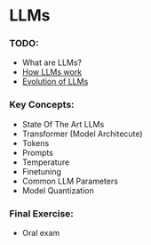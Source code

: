 # LLMs

### TODO:
- What are LLMs?
- [How LLMs work](https://medium.com/data-science-at-microsoft/how-large-language-models-work-91c362f5b78f)
- [Evolution of LLMs](https://medium.com/@simon_attard/the-evolution-of-llms-over-the-last-12-months-188a04edb3ac)

### Key Concepts:
- State Of The Art LLMs
- Transformer (Model Architecute)
- Tokens
- Prompts
- Temperature
- Finetuning
- Common LLM Parameters
- Model Quantization

### Final Exercise:
- Oral exam